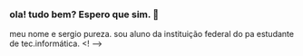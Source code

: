 ### ola! tudo bem? Espero que sim. 👋

meu nome e sergio pureza. sou aluno da instituição federal do pa estudante de tec.informática.
<!
-->
